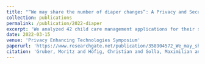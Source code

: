 ```yaml
---
title: "“We may share the number of diaper changes”: A Privacy and Security Analysis of Mobile Child Care Applications"
collection: publications
permalink: /publication/2022-diaper
excerpt: 'We analyzed 42 child care management applications for their security and privacy issues.'
date: 2022-03-15
venue: 'Privacy Enhancing Technologies Symposium'
paperurl: 'https://www.researchgate.net/publication/358904572_We_may_share_the_number_of_diaper_changes_A_Privacy_and_Security_Analysis_of_Mobile_Child_Care_Applications'
citation: 'Gruber, Moritz and Höfig, Christian and Golla, Maximilian and Urban, Tobias and Große-Kampmann, Matteo (2022). “We may share the number of diaper changes”: A Privacy and Security Analysis of Mobile Child Care Applications PETS 2022.3'
---
```

